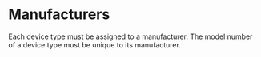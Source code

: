 # Manufacturers

Each device type must be assigned to a manufacturer. The model number of a device type must be unique to its manufacturer.
